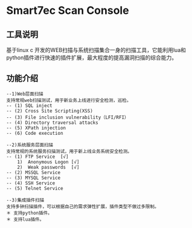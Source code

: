 # Smart7ec Scan Console

## 工具说明

基于linux c 开发的WEB扫描与系统扫描集合一身的扫描工具，它能利用lua和python插件进行快速的插件扩展，最大程度的提高漏洞扫描的综合能力。

## 功能介绍

    --1)Web层面扫描
	支持常规web扫描测试，用于新业务上线进行安全检测，巡检。
	-- (1) SQL inject
	-- (2) Cross Site Scripting(XSS)
	-- (3) File inclusion vulnerability（LFI/RFI）
	-- (4) Directory traversal attacks
	-- (5) XPath injection
	-- (6) Code execution

    --2)系统服务层面扫描
	支持常规的系统服务扫描测试，用于新上线业务系统安全检测。
	-- (1) FTP Service  [√]
		1)  Anonymous Logon [√]
		2)  Weak passwords  [√]
	-- (2) MSSQL Service
	-- (3) MYSQL Service
	-- (4) SSH Service
	-- (5) Telnet Service

    --3)集成插件扫描
	支持多钟扫描插件，可以根据自己的需求弹性扩展，插件类型不做过多限制。
	＊ 支持python插件。
	＊ 支持lua插件。

